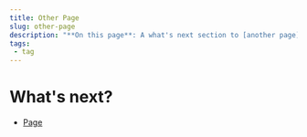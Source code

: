 ```yaml
---
title: Other Page
slug: other-page
description: "**On this page**: A what's next section to [another page](other-page/page.md). [link to development](development.md)"
tags:
 - tag
---
```



# What's next?

 * [Page](other-page/page.md)
